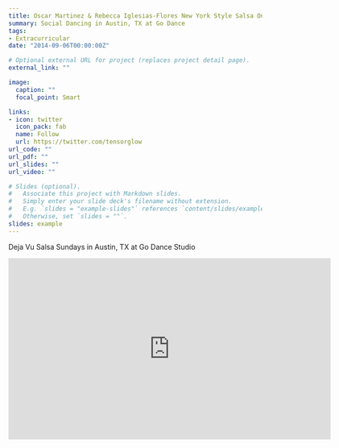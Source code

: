 ```yaml
---
title: Oscar Martinez & Rebecca Iglesias-Flores New York Style Salsa On2
summary: Social Dancing in Austin, TX at Go Dance
tags:
- Extracurricular
date: "2014-09-06T00:00:00Z"

# Optional external URL for project (replaces project detail page).
external_link: ""

image:
  caption: ""
  focal_point: Smart

links:
- icon: twitter
  icon_pack: fab
  name: Follow
  url: https://twitter.com/tensorglow
url_code: ""
url_pdf: ""
url_slides: ""
url_video: ""

# Slides (optional).
#   Associate this project with Markdown slides.
#   Simply enter your slide deck's filename without extension.
#   E.g. `slides = "example-slides"` references `content/slides/example-slides.md`.
#   Otherwise, set `slides = ""`.
slides: example
---
```


Deja Vu Salsa Sundays in Austin, TX at Go Dance Studio

<iframe width="640" height="360" src="https://www.youtube.com/embed/hlEDi1ARiC8" frameborder="0" allow="accelerometer; autoplay; encrypted-media; gyroscope; picture-in-picture" allowfullscreen></iframe>